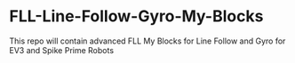 # FLL-Line-Follow-Gyro-My-Blocks
This repo will contain advanced FLL My Blocks for Line Follow and Gyro for EV3 and Spike Prime Robots
